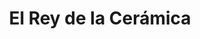 ---
title: "El Rey de la Cerámica"
url: /ciudad-de-guatemala/el-rey-de-la-ceramica/
shop: Baumarkt
---